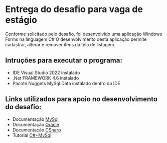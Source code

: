 # Entrega do desafio para vaga de estágio
 Conforme solicitado pelo desafio, foi desenvolvido uma aplicação Windows Forms na linguagem C#
 O desenvolvimento desta aplicação permite cadastrar, alterar e remover itens da tela de listagem.

## Intruções para executar o programa:
 * IDE Visual Studio 2022 instalado
 * .Net FRAMEWORK 4.6 instalado
 * Pacote Nuggets MySql.Data instalado dentro da IDE

## Links utilizados para apoio no desenvolvimento do desafio:
  * Documentação [MySql]([https://dev.mysql.com/doc/dev/connector-net/6.10/html/T_MySql_Data_MySqlClient_MySqlConnection.htm](https://dev.mysql.com/doc/connector-net/en/connector-net-programming-prepared.html))
  * Documentação [Oracle](https://docs.oracle.com/cd/E17952_01/connector-net-en/connector-net-ref-mysqlclient.html)
  * Documentação [CSharp](https://docs.microsoft.com/pt-br/dotnet/csharp/)
  * Tutorial [C#+MySql](https://zetcode.com/csharp/mysql/)
